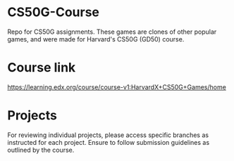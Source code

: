 # CS50G-Course

Repo for CS50G assignments. These games are clones of other popular games, and were made for Harvard's CS50G (GD50) course.

# Course link
https://learning.edx.org/course/course-v1:HarvardX+CS50G+Games/home

# Projects
For reviewing individual projects, please access specific branches as instructed for each project. Ensure to follow submission guidelines as outlined by the course.

